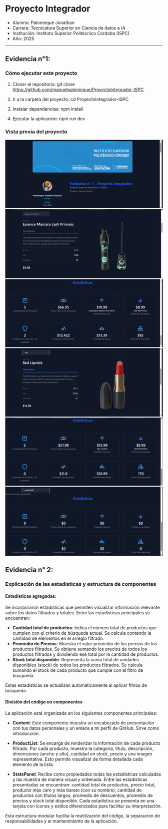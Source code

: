 # Proyecto Integrador

* Alumno: Palomeque Jonathan
* Carrera: Tecnicatura Superior en Ciencia de datos e IA
* Institución: Instituto Superior Politécnico Córdoba (ISPC)
* Año: 2025

---
## Evidencia n°1:
### Cómo ejecutar este proyecto

1. Clonar el repositorio:
   git clone https://github.com/manuelpalomeque/ProyectoIntegrador-ISPC

2. Ir a la carpeta del proyecto:
   cd ProyectoIntegrador-ISPC

3. Instalar dependencias:
   npm install

4. Ejecutar la aplicación:
   npm run dev

### Vista previa del proyecto

![Principal](./public/1-Principal.png)
![Vista inicial sin nada en el buscador](./public/2-Vistainicialelementos.png)
![Vista inicial de estadisticas sin nada en el buscador](./public/3-estadisticas.png)
![Con filtro de busqueda](./public/4-filtro.png)
![Estadistica con filtro de busqueda](./public/5-Estadisticasconfiltro.png)
![Cuando no hay resultados](./public/6-%20elementosyestadisticassinresultados.png)

## Evidencia n° 2:

### Explicación de las estadísticas y estructura de componentes

#### Estadísticas agregadas:

Se incorporaron estadísticas que permiten visualizar información relevante sobre los datos filtrados y totales. Entre las estadísticas principales se encuentran:
- **Cantidad total de productos**: Indica el número total de productos que cumplen con el criterio de búsqueda actual. Se calcula contando la cantidad de elementos en el arreglo filtrado.
- **Promedio de Precios**: Muestra el valor promedio de los precios de los productos filtrados. Se obtiene sumando los precios de todos los productos filtrados y dividiendo ese total por la cantidad de productos.
- **Stock total disponible**: Representa la suma total de unidades disponibles (stock) de todos los productos filtrados. Se calcula sumando el stock de cada producto que cumple con el filtro de búsqueda.

Estas estadísticas se actualizan automáticamente al aplicar filtros de búsqueda.

#### División del código en componentes

La aplicación está organizada en los siguientes componentes principales:

- **Content**: Este componente muestra un encabezado de presentación con tus datos personales y un enlace a mi perfil de GitHub. Sirve como introducción.

- **ProductList**: Se encarga de renderizar la información de cada producto filtrado. Por cada producto, muestra la categoría, título, descripción, dimensiones (ancho y alto), cantidad en stock, precio y una imagen representativa. Esto permite visualizar de forma detallada cada elemento de la lista.

- **StatsPanel**: Recibe como propiedades todas las estadísticas calculadas y las muestra de manera visual y ordenada. Entre las estadísticas presentadas se encuentran: cantidad total de productos, precio total, producto más caro y más barato (con su nombre), cantidad de productos con títulos largos, promedio de descuentos, promedio de precios y stock total disponible. Cada estadística se presenta en una tarjeta con íconos y estilos diferenciados para facilitar su interpretación.

Esta estructura modular facilita la reutilización del código, la separación de responsabilidades y el mantenimiento de la aplicación.